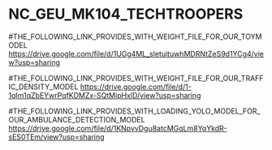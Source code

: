# NC_GEU_MK104_TECHTROOPERS
#THE_FOLLOWING_LINK_PROVIDES_WITH_WEIGHT_FILE_FOR_OUR_TOYMODEL
https://drive.google.com/file/d/1UGg4ML_sletuituwhMDRNtZeS9d1YCg4/view?usp=sharing

#THE_FOLLOWING_LINK_PROVIDES_WITH_WEIGHT_FILE_FOR_OUR_TRAFFIC_DENSITY_MODEL
https://drive.google.com/file/d/1-1qIm1qZbEYwrPqfKDMZx-SQtMipHxlD/view?usp=sharing

#THE_FOLLOWING_LINK_PROVIDES_WITH_LOADING_YOLO_MODEL_FOR_OUR_AMBULANCE_DETECTION_MODEL
https://drive.google.com/file/d/1KNpvvDgu8atcMGqLm8YqYkdR-sES0TEm/view?usp=sharing
